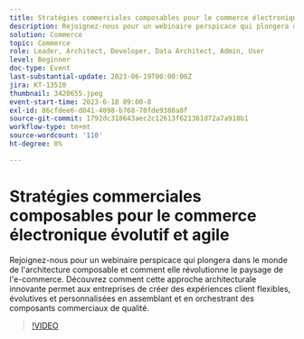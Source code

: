 ```yaml
---
title: Stratégies commerciales composables pour le commerce électronique évolutif et agile
description: Rejoignez-nous pour un webinaire perspicace qui plongera dans le monde de l'architecture composable et comment elle révolutionne le paysage de l'e-commerce. Découvrez comment cette approche architecturale innovante permet aux entreprises de créer des expériences client flexibles, évolutives et personnalisées en assemblant et en orchestrant des composants commerciaux de qualité.
solution: Commerce
topic: Commerce
role: Leader, Architect, Developer, Data Architect, Admin, User
level: Beginner
doc-type: Event
last-substantial-update: 2023-06-19T00:00:00Z
jira: KT-13510
thumbnail: 3420655.jpeg
event-start-time: 2023-6-18 09:00-8
exl-id: 86cfdee6-d041-4098-b768-70fde9388a8f
source-git-commit: 1792dc318643aec2c12613f621361d72a7a918b1
workflow-type: tm+mt
source-wordcount: '110'
ht-degree: 0%

---
```


# Stratégies commerciales composables pour le commerce électronique évolutif et agile

Rejoignez-nous pour un webinaire perspicace qui plongera dans le monde de l&#39;architecture composable et comment elle révolutionne le paysage de l&#39;e-commerce. Découvrez comment cette approche architecturale innovante permet aux entreprises de créer des expériences client flexibles, évolutives et personnalisées en assemblant et en orchestrant des composants commerciaux de qualité.

>[!VIDEO](https://video.tv.adobe.com/v/3420655/?learn=on)
